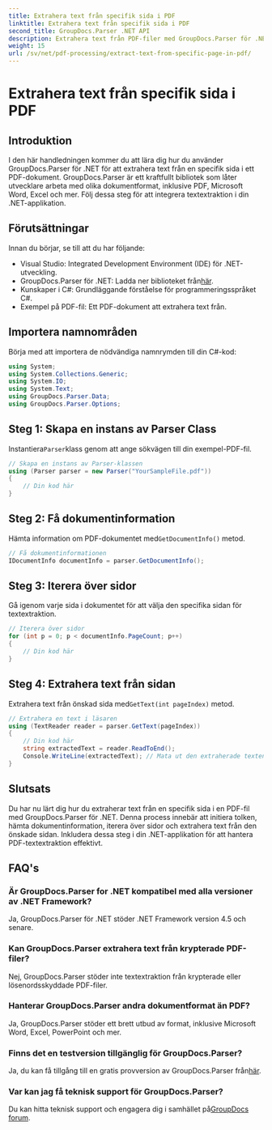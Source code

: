 ```yaml
---
title: Extrahera text från specifik sida i PDF
linktitle: Extrahera text från specifik sida i PDF
second_title: GroupDocs.Parser .NET API
description: Extrahera text från PDF-filer med GroupDocs.Parser för .NET. Hämta enkelt specifikt sidinnehåll med detta kraftfulla bibliotek.
weight: 15
url: /sv/net/pdf-processing/extract-text-from-specific-page-in-pdf/
---
```


# Extrahera text från specifik sida i PDF

## Introduktion
I den här handledningen kommer du att lära dig hur du använder GroupDocs.Parser för .NET för att extrahera text från en specifik sida i ett PDF-dokument. GroupDocs.Parser är ett kraftfullt bibliotek som låter utvecklare arbeta med olika dokumentformat, inklusive PDF, Microsoft Word, Excel och mer. Följ dessa steg för att integrera textextraktion i din .NET-applikation.
## Förutsättningar
Innan du börjar, se till att du har följande:
- Visual Studio: Integrated Development Environment (IDE) för .NET-utveckling.
-  GroupDocs.Parser för .NET: Ladda ner biblioteket från[här](https://releases.groupdocs.com/parser/net/).
- Kunskaper i C#: Grundläggande förståelse för programmeringsspråket C#.
- Exempel på PDF-fil: Ett PDF-dokument att extrahera text från.

## Importera namnområden
Börja med att importera de nödvändiga namnrymden till din C#-kod:
```csharp
using System;
using System.Collections.Generic;
using System.IO;
using System.Text;
using GroupDocs.Parser.Data;
using GroupDocs.Parser.Options;
```
## Steg 1: Skapa en instans av Parser Class
 Instantiera`Parser`klass genom att ange sökvägen till din exempel-PDF-fil.
```csharp
// Skapa en instans av Parser-klassen
using (Parser parser = new Parser("YourSampleFile.pdf"))
{
    // Din kod här
}
```
## Steg 2: Få dokumentinformation
 Hämta information om PDF-dokumentet med`GetDocumentInfo()` metod.
```csharp
// Få dokumentinformationen
IDocumentInfo documentInfo = parser.GetDocumentInfo();
```
## Steg 3: Iterera över sidor
Gå igenom varje sida i dokumentet för att välja den specifika sidan för textextraktion.
```csharp
// Iterera över sidor
for (int p = 0; p < documentInfo.PageCount; p++)
{
    // Din kod här
}
```
## Steg 4: Extrahera text från sidan
 Extrahera text från önskad sida med`GetText(int pageIndex)` metod.
```csharp
// Extrahera en text i läsaren
using (TextReader reader = parser.GetText(pageIndex))
{
    // Din kod här
    string extractedText = reader.ReadToEnd();
    Console.WriteLine(extractedText); // Mata ut den extraherade texten
}
```

## Slutsats
Du har nu lärt dig hur du extraherar text från en specifik sida i en PDF-fil med GroupDocs.Parser för .NET. Denna process innebär att initiera tolken, hämta dokumentinformation, iterera över sidor och extrahera text från den önskade sidan. Inkludera dessa steg i din .NET-applikation för att hantera PDF-textextraktion effektivt.

## FAQ's
### Är GroupDocs.Parser for .NET kompatibel med alla versioner av .NET Framework?
Ja, GroupDocs.Parser för .NET stöder .NET Framework version 4.5 och senare.
### Kan GroupDocs.Parser extrahera text från krypterade PDF-filer?
Nej, GroupDocs.Parser stöder inte textextraktion från krypterade eller lösenordsskyddade PDF-filer.
### Hanterar GroupDocs.Parser andra dokumentformat än PDF?
Ja, GroupDocs.Parser stöder ett brett utbud av format, inklusive Microsoft Word, Excel, PowerPoint och mer.
### Finns det en testversion tillgänglig för GroupDocs.Parser?
 Ja, du kan få tillgång till en gratis provversion av GroupDocs.Parser från[här](https://releases.groupdocs.com/).
### Var kan jag få teknisk support för GroupDocs.Parser?
 Du kan hitta teknisk support och engagera dig i samhället på[GroupDocs forum](https://forum.groupdocs.com/c/parser/17).